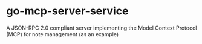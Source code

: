 # go-mcp-server-service
A JSON-RPC 2.0 compliant server implementing the Model Context Protocol (MCP) for note management (as an example)
